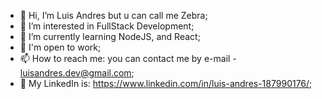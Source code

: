 - 👋 Hi, I’m Luis Andres but u can call me Zebra;
- 👀 I’m interested in FullStack Development;
- 🌱 I’m currently learning NodeJS, and React;
- 🏢 I'm open to work;
- 📫 How to reach me: you can contact me by e-mail - luisandres.dev@gmail.com;
- 🦓 My LinkedIn is: https://www.linkedin.com/in/luis-andres-187990176/;

<!---
DrZebraZ/DrZebraZ is a ✨ special ✨ repository because its `README.md` (this file) appears on your GitHub profile.
You can click the Preview link to take a look at your changes.
--->
